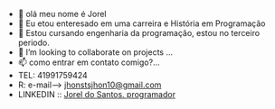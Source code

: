 - 👋 olá meu nome é Jorel
- 👀 Eu etou enteresado em uma carreira e História em Programação
- 🌱 Estou cursando engenharia da programação, estou no terceiro periodo.
- 💞️ I’m looking to collaborate on projects  ...
- 📫 como entrar em contato comigo?...
- TEL: 41991759424
-  R: e-mail--> jhonstsjhon10@gmail.com
-  LINKEDIN   ::  [Jorel do Santos. programador](https://www.linkedin.com/in/jorel-dos-santos-87258330a/)

<!---
Joorell/Joorell is a ✨ special ✨ repository because its `README.md` (this file) appears on your GitHub profile.
You can click the Preview link to take a look at your changes.
--->
